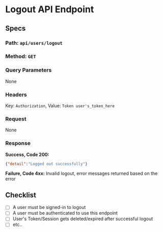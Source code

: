 # Logout API Endpoint

## Specs

### Path: `api/users/logout`

### Method: `GET`

### Query Parameters

None

### Headers

Key: `Authorization`, Value: `Token user's_token_here`

### Request

None

### Response

**Success, Code 200:**

```JSON
{"detail":"Logged out successfully"}
```

**Failure, Code 4xx:** Invalid logout, error messages returned based on the error

## Checklist

- [ ] A user must be signed-in to logout
- [ ] A user must be authenticated to use this endpoint
- [ ] User's Token/Session gets deleted/expired after successful logout
- [ ] etc..
